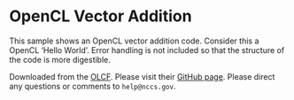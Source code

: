 OpenCL Vector Addition
=====================

This sample shows an OpenCL vector addition code. Consider this a OpenCL ‘Hello World’. Error handling is not included so that the structure of the code is more digestible. 

Downloaded from the [OLCF](https://www.olcf.ornl.gov/tutorials/opencl-vector-addition/). Please visit their [GitHub page](https://github.com/olcf/vector_addition_tutorials). Please direct any questions or comments to `help@nccs.gov`.

